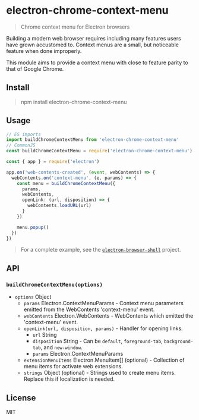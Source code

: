 # electron-chrome-context-menu

> Chrome context menu for Electron browsers

Building a modern web browser requires including many features users have grown accustomed to. Context menus are a small, but noticeable feature when done improperly.

This module aims to provide a context menu with close to feature parity to that of Google Chrome.

## Install

> npm install electron-chrome-context-menu

## Usage

```ts
// ES imports
import buildChromeContextMenu from 'electron-chrome-context-menu'
// CommonJS
const buildChromeContextMenu = require('electron-chrome-context-menu').default

const { app } = require('electron')

app.on('web-contents-created', (event, webContents) => {
  webContents.on('context-menu', (e, params) => {
    const menu = buildChromeContextMenu({
      params,
      webContents,
      openLink: (url, disposition) => {
        webContents.loadURL(url)
      }
    })

    menu.popup()
  })
})
```

> For a complete example, see the [`electron-browser-shell`](https://github.com/samuelmaddock/electron-browser-shell) project.

## API

### `buildChromeContextMenu(options)`

* `options` Object
  * `params` Electron.ContextMenuParams - Context menu parameters emitted from the WebContents 'context-menu' event.
  * `webContents` Electron.WebContents - WebContents which emitted the 'context-menu' event.
  * `openLink(url, disposition, params)` - Handler for opening links.
    * `url` String
    * `disposition` String - Can be `default`, `foreground-tab`, `background-tab`, and `new-window`.
    * `params` Electron.ContextMenuParams
  * `extensionMenuItems` Electron.MenuItem[] (optional) - Collection of menu items for activate web extensions.
  * `strings` Object (optional) - Strings used to create menu items. Replace this if localization is needed.

## License

MIT
